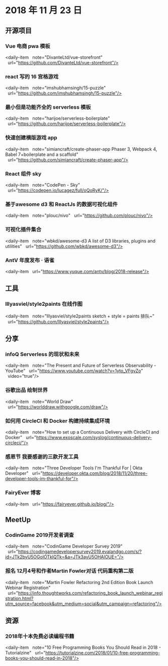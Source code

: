 # 2018 年 11 月 23 日

## 开源项目

### Vue 电商 pwa 模板

<daily-item
  note="DivanteLtd/vue-storefront"
  url="https://github.com/DivanteLtd/vue-storefront"/>

### react 写的 16 宫格游戏

<daily-item
  note="imshubhamsingh/15-puzzle"
  url="https://github.com/imshubhamsingh/15-puzzle"/>

### 最小但是功能齐全的 serverless 模板

<daily-item
  note="harijoe/serverless-boilerplate"
  url="https://github.com/harijoe/serverless-boilerplate"/>

### 快速创建横版游戏 app

<daily-item
  note="simiancraft/create-phaser-app Phaser 3, Webpack 4, Babel 7+boilerplate and a scaffold"
  url="https://github.com/simiancraft/create-phaser-app"/>

### React 组件 sky

<daily-item
  note="CodePen - Sky"
  url="https://codepen.io/lucagez/full/oQoRyK/"/>

### 基于awesome d3 和 ReactJs 的数据可视化组件

<daily-item
  note="plouc/nivo"
  url="https://github.com/plouc/nivo"/>

### 可视化插件集合

<daily-item
  note="wbkd/awesome-d3 A list of D3 libraries, plugins and utilities"
  url="https://github.com/wbkd/awesome-d3"/>

### AntV 年度发布 · 语雀

<daily-item
  url="https://www.yuque.com/antv/blog/2018-release"/>

## 工具

### lllyasviel/style2paints 在线作图

<daily-item
  note="lllyasviel/style2paints sketch + style = paints 排队~"
  url="https://github.com/lllyasviel/style2paints"/>

## 分享

### infoQ Serverless 的现状和未来

<daily-item
  note="The Present and Future of Serverless Observability - YouTube"
  url="https://www.youtube.com/watch?v=1yto_VFgvZo"
  video="true"/>

### 谷歌出品 绘制世界

<daily-item
  note="World Draw"
  url="https://worlddraw.withgoogle.com/draw"/>

### 如何用 CircleCI 和 Docker 构建持续集成环境

<daily-item
  note="How to set up a Continuous Delivery with CircleCI and Docker"
  url="https://www.exoscale.com/syslog/continuous-delivery-circleci/"/>

### 感恩节 我要感谢的三款开发工具

<daily-item
  note="Three Developer Tools I'm Thankful For | Okta Developer"
  url="https://developer.okta.com/blog/2018/11/20/three-developer-tools-im-thankful-for"/>

### FairyEver 博客

<daily-item
  url="https://fairyever.github.io/blog/"/>

## MeetUp

### CodinGame 2019开发者调查

<daily-item
  note="CodinGame Developer Survey 2019"
  url="https://codingamedevelopersurvey2019.evalandgo.com/s/?id=JTk2byU5OGolOTklQTk=&a=JTk3ayU5OHAlOUE="/>

### 报名 12月4号和作者Martin Fowler对话 代码重构第二版

<daily-item
  note="Martin Fowler Refactoring 2nd Edition Book Launch Webinar Registration"
  url="https://info.thoughtworks.com/refactoring_book_launch_webinar_registration.html?utm_source=facebook&utm_medium=social&utm_campaign=refactoring"/>

## 资源

### 2018年十本免费必读编程书籍

<daily-item
  note="10 Free Programming Books You Should Read in 2018 - Tutorialzine"
  url="https://tutorialzine.com/2018/01/10-free-programming-books-you-should-read-in-2018"/>
